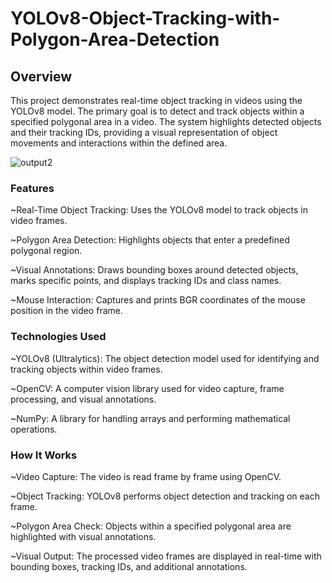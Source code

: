 # YOLOv8-Object-Tracking-with-Polygon-Area-Detection
## Overview
This project demonstrates real-time object tracking in videos using the YOLOv8 model. The primary goal is to detect and track objects within a specified polygonal area in a video. The system highlights detected objects and their tracking IDs, providing a visual representation of object movements and interactions within the defined area.

![output2](https://github.com/user-attachments/assets/b596022b-49ab-4442-9a62-20c22f393482)


### Features
~Real-Time Object Tracking: Uses the YOLOv8 model to track objects in video frames.

~Polygon Area Detection: Highlights objects that enter a predefined polygonal region.

~Visual Annotations: Draws bounding boxes around detected objects, marks specific points, and displays tracking IDs and class names.

~Mouse Interaction: Captures and prints BGR coordinates of the mouse position in the video frame.

### Technologies Used
~YOLOv8 (Ultralytics): The object detection model used for identifying and tracking objects within video frames.

~OpenCV: A computer vision library used for video capture, frame processing, and visual annotations.

~NumPy: A library for handling arrays and performing mathematical operations.

### How It Works
~Video Capture: The video is read frame by frame using OpenCV.

~Object Tracking: YOLOv8 performs object detection and tracking on each frame.

~Polygon Area Check: Objects within a specified polygonal area are highlighted with visual annotations.

~Visual Output: The processed video frames are displayed in real-time with bounding boxes, tracking IDs, and additional annotations.
